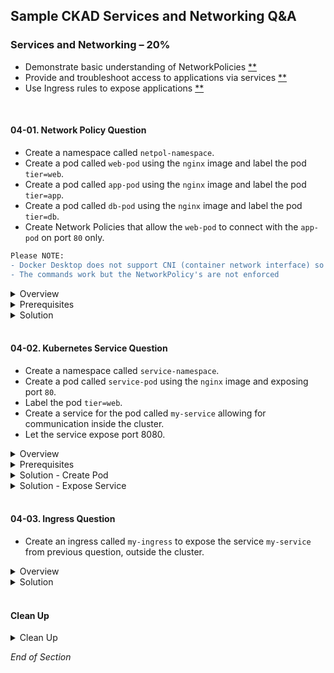 ## Sample CKAD Services and Networking Q&A

### Services and Networking – 20%

- Demonstrate basic understanding of NetworkPolicies [\*\*](https://github.com/jamesbuckett/ckad-questions/blob/main/04-ckad-services-networking.md#04-01-create-a-namespace-called-netpol-namespace-create-a-pod-called-web-pod-using-the-nginx-image-and-exposing-port-80-label-the-pod-tierweb-create-a-pod-called-app-pod-using-the-nginx-image-and-exposing-port-80-label-the-pod-tierapp-create-a-pod-called-db-pod-using-the-nginx-image-and-exposing-port-80-label-the-pod-tierdb-create-a-network-policy-called-my-netpol-that-allows-the-web-pod-to-only-egress-to-app-pod-on-port-80-in-turn-only-allow-app-pod-to-egress-to-db-pod-on-port-80)
- Provide and troubleshoot access to applications via services [\*\*](https://github.com/jamesbuckett/ckad-questions/blob/main/04-ckad-services-networking.md#04-02-create-a-namespace-called-service-namespace-create-a-pod-called-service-pod-using-the-nginx-image-and-exposing-port-80-label-the-pod-tierweb-create-a-service-for-the-pod-called-my-service-allowing-for-communication-inside-the-cluster-let-the-service-expose-port-8080)
- Use Ingress rules to expose applications [\*\*](https://github.com/jamesbuckett/ckad-questions/blob/main/04-ckad-services-networking.md#04-03-create-an-ingress-called-my-ingress-to-expose-the-service-my-service-outside-the-cluster)
<br />

#### 04-01. Network Policy Question
* Create a namespace called `netpol-namespace`. 
* Create a pod called `web-pod` using the `nginx` image and label the pod `tier=web`. 
* Create a pod called `app-pod` using the `nginx` image and label the pod `tier=app`. 
* Create a pod called `db-pod` using the `nginx` image and label the pod `tier=db`. 
* Create Network Policies that allow the `web-pod` to connect with the `app-pod` on port `80` only.

```diff
Please NOTE:
- Docker Desktop does not support CNI (container network interface) so the NetworkPolicy's define are ignored.
- The commands work but the NetworkPolicy's are not enforced
```

<details class="faq box"><summary>Overview</summary>
<p>

![05-netpol](https://user-images.githubusercontent.com/18049790/140638229-62871b17-bc71-4e51-a71c-4c75c178a78f.jpg)

I use the notepad to sketch out the ingress and egress before starting

Rules
- `tier: web` > `tier: app` on port 80

Use this link to visually solve the problem:
* [Network Policy Editor](https://editor.cilium.io/)

Use this link for common network policy recipes:
* [Kubernetes Network Policy Recipes](https://github.com/ahmetb/kubernetes-network-policy-recipes)

Notes 
* Network policies do not conflict; they are additive. 
* If any policy or policies select a pod, the pod is restricted to what is allowed by the union of those policies' ingress/egress rules. 
* Thus, order of evaluation does not affect the policy result.

</p>
</details>


<details class="faq box"><summary>Prerequisites</summary>
<p>

For clarity in the solution steps below i use images that return: 
* web-pod 
  * web-pod !!!
  * web-pod !!!
  * web-pod !!!
* app-pod
  * app-pod !!!
  * app-pod !!!
  * app-pod !!!
* db-pod
  * db-pod !!!
  * db-pod !!!
  * db-pod !!!

```bash
mkdir ~/ckad/
clear
# Create all the required resources
kubectl create namespace netpol-namespace
kubectl config set-context --current --namespace=netpol-namespace

# tier: web
kubectl run web-pod --image=docker.io/jamesbuckett/web:latest --port=80  --labels="tier=web"

# tier: app
kubectl run app-pod --image=docker.io/jamesbuckett/app:latest --port=80 --labels="tier=app"

# tier: db
kubectl run db-pod --image=docker.io/jamesbuckett/db:latest --port=80 --labels="tier=db"

clear
kubectl get all
kubectl get pod -L tier
```

```bash
clear
# Get the IP address of pods
kubectl get pods -o wide
```

```bash
# Inside the web-pod try to curl to app and db pods
kubectl exec --stdin --tty web-pod -- /bin/bash

#curl <app-pod-ip>
#curl <db-pod-ip>
```

</p>
</details>

<details class="faq box"><summary>Solution</summary>
<p>

kubernetes.io bookmark: [The NetworkPolicy resource](https://kubernetes.io/docs/concepts/services-networking/network-policies/#networkpolicy-resource)

Deny All Traffic in Namespace from [here](https://kubernetes.io/docs/concepts/services-networking/network-policies/#default-deny-all-ingress-and-all-egress-traffic)

```bash
cat << EOF | kubectl apply -f -
apiVersion: networking.k8s.io/v1
kind: NetworkPolicy
metadata:
  name: default-deny-all
  namespace: netpol-namespace
spec:
  podSelector: {}
  policyTypes:
  - Ingress
  - Egress
EOF
  ```

```bash
mkdir -p ~/ckad/
vi ~/ckad/04-01-netpol.yml
```

```yaml
apiVersion: networking.k8s.io/v1
kind: NetworkPolicy
metadata:
  name: web-policy  #👈👈👈 Change
  namespace: netpol-namespace
spec:
  podSelector:
    matchLabels:
      tier: web #👈👈👈 Change - Which pod does this Network Policy Apply to i.e. any pod with label tier=web
  egress:
    - to:
        - podSelector:
            matchLabels:
              tier: app #👈👈👈 Egress - Traffic to pod with label tier=app
      ports:
        - port: 80
---
apiVersion: networking.k8s.io/v1
kind: NetworkPolicy
metadata:
  name: app-policy #👈👈👈 Change  
  namespace: netpol-namespace
spec:
  podSelector:
    matchLabels:
      tier: app #👈👈👈 Change - Which pod does this Network Policy Apply to i.e. any pod with label tier=app
  ingress:
    - from:
        - podSelector:
            matchLabels:
              tier: web #👈👈👈 Ingress - Traffic from pod with label tier=web
      ports:
        - port: 80
```

```bash
kubectl apply -f ~/ckad/04-01-netpol.yml
```

```bash
clear
# Get the IP address of pods
kubectl get pods -o wide
```

```bash
# Inside the web-pod try to curl to app and db pods
kubectl exec --stdin --tty web-pod -- /bin/bash

#curl <app-pod-ip>
#curl <db-pod-ip>
```

Output: This output is from Digital Ocean where the Network Policies are enforced.

```console
[root@digital-ocean-droplet ~ (do-sgp1-digital-ocean-cluster:netpol-namespace)]# kubectl get pods -o wide
NAME      READY   STATUS    RESTARTS   AGE     IP             NODE                       NOMINATED NODE   READINESS GATES
app-pod   1/1     Running   0          57s     10.244.1.197   digital-ocean-pool-uch0o   <none>           <none>
db-pod    1/1     Running   0          2m13s   10.244.3.11    digital-ocean-pool-uch0j   <none>           <none>
web-pod   1/1     Running   0          2m13s   10.244.3.3     digital-ocean-pool-uch0j   <none>           <none>

[root@digital-ocean-droplet ~ (do-sgp1-digital-ocean-cluster:netpol-namespace)]# kubectl exec --stdin --tty web-pod -- /bin/bash
root@web-pod:/# curl 10.244.1.197
app-pod !!!
app-pod !!!
app-pod !!!
root@web-pod:/# curl 10.244.3.11
db-pod !!!
db-pod !!!
db-pod !!!
root@web-pod:/# curl 10.244.3.3
web-pod !!!
web-pod !!!
web-pod !!!
---------------------------------- #👈👈👈 Network Policy Applied
root@web-pod:/# curl 10.244.3.3
web-pod !!!
web-pod !!!
web-pod !!!
root@web-pod:/# curl 10.244.3.11 #👈👈👈 Cannot curl db-pod
^C
root@web-pod:/# curl 10.244.1.197 #👈👈👈 Can curl app-pod
app-pod !!!
app-pod !!!
app-pod !!!
```

</p>
</details>
<br />

#### 04-02. Kubernetes Service Question
* Create a namespace called `service-namespace`. 
* Create a pod called `service-pod` using the `nginx` image and exposing port `80`. 
* Label the pod `tier=web`. 
* Create a service for the pod called `my-service` allowing for communication inside the cluster. 
* Let the service expose port 8080.

<details class="faq box"><summary>Overview</summary>
<p>

![05-network-svc](https://user-images.githubusercontent.com/18049790/140637642-5ef46de4-4867-41a6-ba44-6333cd9441af.jpg)

</p>
</details>

<details class="faq box"><summary>Prerequisites</summary>
<p>

```bash
mkdir -p ~/ckad/
clear
kubectl create namespace service-namespace
kubectl config set-context --current --namespace=service-namespace
```

</p>
</details>

<details class="faq box"><summary>Solution - Create Pod</summary>
<p>

##### Help Examples

```bash
clear
kubectl run -h | more
```

Output:

```console
Examples:
  # Start a nginx pod
  kubectl run nginx --image=nginx

  # Start a hazelcast pod and let the container expose port 5701
  kubectl run hazelcast --image=hazelcast/hazelcast --port=5701 👈👈👈 This example matches most closely to the question: exposing port `80`

  # Start a hazelcast pod and set environment variables "DNS_DOMAIN=cluster" and "POD_NAMESPACE=default" in the container
  kubectl run hazelcast --image=hazelcast/hazelcast --env="DNS_DOMAIN=cluster" --env="POD_NAMESPACE=default"

  # Start a hazelcast pod and set labels "app=hazelcast" and "env=prod" in the container
  kubectl run hazelcast --image=hazelcast/hazelcast --labels="app=hazelcast,env=prod" 👈👈👈 This example matches most closely to the question: Label the pod `tier=web`

  # Dry run; print the corresponding API objects without creating them
  kubectl run nginx --image=nginx --dry-run=client

  # Start a nginx pod, but overload the spec with a partial set of values parsed from JSON
  kubectl run nginx --image=nginx --overrides='{ "apiVersion": "v1", "spec": { ... } }'

  # Start a busybox pod and keep it in the foreground, don't restart it if it exits
  kubectl run -i -t busybox --image=busybox --restart=Never

  # Start the nginx pod using the default command, but use custom arguments (arg1 .. argN) for that command
  kubectl run nginx --image=nginx -- <arg1> <arg2> ... <argN>

  # Start the nginx pod using a different command and custom arguments
  kubectl run nginx --image=nginx --command -- <cmd> <arg1> ... <argN>
```

##### Solution

```bash
clear
kubectl run service-pod --image=nginx --port=80  --labels="tier=web"
kubectl get all
```

</p>
</details>

<details class="faq box"><summary>Solution - Expose Service</summary>
<p>

##### Help Examples

```bash
clear
kubectl expose -h | more
```

Output:

```console
Examples:
  # Create a service for a replicated nginx, which serves on port 80 and connects to the containers on port 8000
  kubectl expose rc nginx --port=80 --target-port=8000

  # Create a service for a replication controller identified by type and name specified in "nginx-controller.yaml",
which serves on port 80 and connects to the containers on port 8000
  kubectl expose -f nginx-controller.yaml --port=80 --target-port=8000

  # Create a service for a pod valid-pod, which serves on port 444 with the name "frontend"
  kubectl expose pod valid-pod --port=444 --name=frontend  👈👈👈 This example matches most closely to the question: pod called `my-service`

  # Create a second service based on the above service, exposing the container port 8443 as port 443 with the name
"nginx-https"
  kubectl expose service nginx --port=443 --target-port=8443 --name=nginx-https

  # Create a service for a replicated streaming application on port 4100 balancing UDP traffic and named 'video-stream'.
  kubectl expose rc streamer --port=4100 --protocol=UDP --name=video-stream

  # Create a service for a replicated nginx using replica set, which serves on port 80 and connects to the containers on
port 8000
  kubectl expose rs nginx --port=80 --target-port=8000 👈👈👈 This example matches most closely to the question: service expose port 8080

  # Create a service for an nginx deployment, which serves on port 80 and connects to the containers on port 8000
  kubectl expose deployment nginx --port=80 --target-port=8000
```

##### Solution

```bash
clear
kubectl expose pod service-pod --port=8080 --target-port=80 --name=my-service
clear
kubectl get pod -o wide
kubectl get service
kubectl get ep
```

</p>
</details>
<br />

#### 04-03. Ingress Question
* Create an ingress called `my-ingress` to expose the service `my-service` from previous question, outside the cluster.

<details class="faq box"><summary>Overview</summary>
<p>

![05-network-ing](https://user-images.githubusercontent.com/18049790/140637548-d1a9ced9-7c66-406c-86d3-1a7001de2e75.jpg)

</p>
</details>

<details class="faq box"><summary>Solution</summary>
<p>

##### Solution

kubernetes.io bookmark: [The Ingress resource](https://kubernetes.io/docs/concepts/services-networking/ingress/#the-ingress-resource)

Install the Contour Ingress if you have not already installed it:

```bash
kubectl apply -f https://projectcontour.io/quickstart/contour.yaml
```

```bash
mkdir -p ~/ckad/
vi ~/ckad/04-03-ing.yml
```

```yaml
apiVersion: networking.k8s.io/v1
kind: Ingress
metadata:
  name: my-ingress #👈👈👈 Change: `my-ingress`
  annotations:
    nginx.ingress.kubernetes.io/rewrite-target: /
spec:
  rules:
  - http:
      paths:
      - path: / #👈👈👈 Change
        pathType: Prefix
        backend:
          service:
            name: my-service #👈👈👈 Change: `my-service`
            port:
              number: 8080 #👈👈👈 Change: --port=8080
```

```bash
clear
kubectl apply -f ~/ckad/04-03-ing.yml

# Describe the ingress
# This must be present to continue: Address: localhost
# If not shutdown Docker Desktop and reboot Windows 10
kubectl describe ingress my-ingress
```

Output:

```console
Name:             my-ingress
Namespace:        service-namespace
Address:          localhost #👈👈👈 This must be present for the solution to work
Default backend:  default-http-backend:80 (<error: endpoints "default-http-backend" not found>)
Rules:
  Host        Path  Backends
  ----        ----  --------
  *
              /   my-service:8080 (10.1.1.37:80)
Annotations:  nginx.ingress.kubernetes.io/rewrite-target: /
Events:       <none>
```

```bash
clear
# Verify that the NGINX page is rendering via the Ingress endpoint
# If you have trouble with this reboot
curl localhost
```

Output:

```console
<!DOCTYPE html>
<html>
<head>
<title>Welcome to nginx!</title>
<style>
html { color-scheme: light dark; }
body { width: 35em; margin: 0 auto;
font-family: Tahoma, Verdana, Arial, sans-serif; }
</style>
</head>
<body>
<h1>Welcome to nginx!</h1>
<p>If you see this page, the nginx web server is successfully installed and
working. Further configuration is required.</p>

<p>For online documentation and support please refer to
<a href="http://nginx.org/">nginx.org</a>.<br/>
Commercial support is available at
<a href="http://nginx.com/">nginx.com</a>.</p>

<p><em>Thank you for using nginx.</em></p>
</body>
</html>
```

</p>
</details>
<br />

#### Clean Up

<details class="faq box"><summary>Clean Up</summary> 
<p>

```bash
yes | rm -R ~/ckad/
kubectl delete ns service-namespace --force
kubectl delete ns netpol-namespace --force
```

</p>
</details>

_End of Section_
